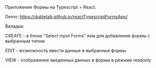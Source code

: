 Приложение Формы на Typescript + React.

Demo: https://dubletab.github.io/reactTypescriptFormsApp/

Вкладки:

CREATE - в блоке "Select input Forms" лкм для добавления формы с выбранным типом

EDIT - возможность ввести данные в выбранные формы

VIEW - отображение введенных данных в формы в режиме readonly
